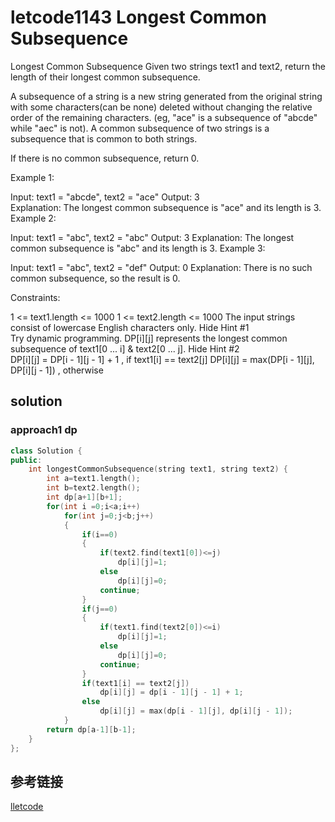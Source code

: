 # letcode1143 Longest Common Subsequence

Longest Common Subsequence
Given two strings text1 and text2, return the length of their longest common subsequence.

A subsequence of a string is a new string generated from the original string with some characters(can be none) deleted without changing the relative order of the remaining characters. (eg, "ace" is a subsequence of "abcde" while "aec" is not). A common subsequence of two strings is a subsequence that is common to both strings.

If there is no common subsequence, return 0.

Example 1:

Input: text1 = "abcde", text2 = "ace"
Output: 3  
Explanation: The longest common subsequence is "ace" and its length is 3.
Example 2:

Input: text1 = "abc", text2 = "abc"
Output: 3
Explanation: The longest common subsequence is "abc" and its length is 3.
Example 3:

Input: text1 = "abc", text2 = "def"
Output: 0
Explanation: There is no such common subsequence, so the result is 0.

Constraints:

1 <= text1.length <= 1000
1 <= text2.length <= 1000
The input strings consist of lowercase English characters only.
   Hide Hint #1  
Try dynamic programming. DP[i][j] represents the longest common subsequence of text1[0 ... i] & text2[0 ... j].
   Hide Hint #2  
DP[i][j] = DP[i - 1][j - 1] + 1 , if text1[i] == text2[j] DP[i][j] = max(DP[i - 1][j], DP[i][j - 1]) , otherwise

## solution

### approach1 dp

```c++
class Solution {
public:
    int longestCommonSubsequence(string text1, string text2) {
        int a=text1.length();
        int b=text2.length();
        int dp[a+1][b+1];
        for(int i =0;i<a;i++)
            for(int j=0;j<b;j++)
            {
                if(i==0)
                {
                    if(text2.find(text1[0])<=j)
                        dp[i][j]=1;
                    else
                        dp[i][j]=0;
                    continue;
                }
                if(j==0)
                {
                    if(text1.find(text2[0])<=i)
                        dp[i][j]=1;
                    else
                        dp[i][j]=0;
                    continue;
                }
                if(text1[i] == text2[j])
                    dp[i][j] = dp[i - 1][j - 1] + 1;
                else
                    dp[i][j] = max(dp[i - 1][j], dp[i][j - 1]);
            }
        return dp[a-1][b-1];
    }
};
```

## 参考链接

[lletcode](https://leetcode.com/problems/longest-common-subsequence/)
